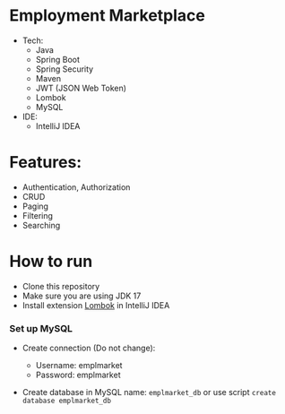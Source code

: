 # Employment Marketplace

- Tech:
    - Java
    - Spring Boot
    - Spring Security
    - Maven
    - JWT (JSON Web Token)
    - Lombok
    - MySQL
- IDE:
    - IntelliJ IDEA

# Features:

- Authentication, Authorization
- CRUD
- Paging
- Filtering
- Searching

# How to run

- Clone this repository
- Make sure you are using JDK 17
- Install extension [Lombok](https://projectlombok.org/) in IntelliJ IDEA


### Set up MySQL

- Create connection (Do not change):
    - Username: emplmarket
    - Password: emplmarket

- Create database in MySQL name: `emplmarket_db` or use script `create database emplmarket_db`

